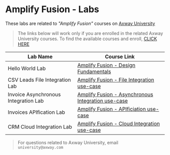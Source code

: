 # Amplify Fusion - Labs

These labs are related to  *"Amplify Fusion"* courses on [Axway University](https://university.axway.com/)

> The links below will work only if you are enrolled in the related Axway University courses. To find the available courses and enroll, [CLICK HERE](https://university.axway.com/pages/79/amplify-api-management)


| Lab Name                                | Course Link                                                                 |
|-----------------------------------------|-----------------------------------------------------------------------------|
| Hello World Lab | [Amplify Fusion - Design Fundamentals](https://university.axway.com/learn/courses/13884/introduction-to-amplify-fusion/)  |
| CSV Leads File Integration Lab | [Amplify Fusion - File Integration use-case](https://university.axway.com/learn/courses/13887/amplify-fusion-file-integration-use-case) |
| Invoice Asynchronous Integration Lab | [Amplify Fusion - Asynchronous Integration use-case](https://university.axway.com/learn/courses/13888/amplify-fusion-asynchronous-integration-use-case) |
| Invoices APIfication Lab | [Amplify Fusion - APIficiation use-case](https://university.axway.com/learn/courses/13889/amplify-fusion-apification-use-case) |
| CRM Cloud Integration Lab | [Amplify Fusion - Cloud Integration use-case](https://university.axway.com/learn/courses/13886/amplify-fusion-cloud-integration-use-case) |

> For questions related to Axway University, email `university@axway.com`
